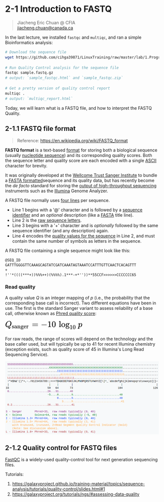 # 2-1 Introduction to FASTQ

> Jiacheng Eric Chuan @ CFIA  
> jiacheng.chuan@canada.ca

In the last lecture, we installed `fastqc` and `multiqc`, and ran a simple Bioinformatics analysis:

```sh
# Download the sequence file
wget https://github.com/cihga39871/LinuxTraining/raw/master/lab/1.ProgramInstallation/sample.fastq.gz

# Run Quality Control analysis for the sequence file
fastqc sample.fastq.gz
# output: `sample_fastqc.html` and `sample_fastqc.zip`

# Get a pretty version of quality control report
multiqc .
# output: `multiqc_report.html`
```

Today, we will learn what is a FASTQ file, and how to interpret the FASTQ Quality.

## 2-1.1 FASTQ file format

>  Reference: https://en.wikipedia.org/wiki/FASTQ_format

**FASTQ format** is a text-based [format](https://en.wikipedia.org/wiki/File_format) for storing both a biological sequence (usually [nucleotide sequence](https://en.wikipedia.org/wiki/Nucleotide_sequence)) and its corresponding quality scores. Both the sequence letter and quality score are each encoded with a single [ASCII](https://en.wikipedia.org/wiki/ASCII) character for brevity.

It was originally developed at the [Wellcome Trust Sanger Institute](https://en.wikipedia.org/wiki/Wellcome_Trust_Sanger_Institute) to bundle a [FASTA formatted](https://en.wikipedia.org/wiki/FASTA_format)sequence and its quality data, but has recently become the *de facto* standard for storing the <u>output of high-throughput sequencing</u> instruments such as the [Illumina](https://en.wikipedia.org/wiki/Illumina_(company)) Genome Analyzer.

A FASTQ file normally uses <u>four lines</u> per sequence.

- Line 1 begins with a '@' character and is followed by a <u>sequence identifier</u> and an *optional* description (like a [FASTA](https://en.wikipedia.org/wiki/FASTA_format) title line).
- Line 2 is the <u>raw sequence letters</u>.
- Line 3 begins with a '+' character and is *optionally* followed by the same sequence identifier (and any description) again.
- Line 4 encodes the <u>quality values for the sequence</u> in Line 2, and must contain the same number of symbols as letters in the sequence.

A FASTQ file containing a single sequence might look like this:

```fastq
@SEQ_ID
GATTTGGGGTTCAAAGCAGTATCGATCAAATAGTAAATCCATTTGTTCAACTCACAGTTT
+
!''*((((***+))%%%++)(%%%%).1***-+*''))**55CCF>>>>>>CCCCCCC65
```

### Read quality

A quality value *Q* is an integer mapping of *p* (i.e., the probability that the corresponding base call is incorrect). Two different equations have been in use. The first is the standard Sanger variant to assess reliability of a base call, otherwise known as [Phred quality score](https://en.wikipedia.org/wiki/Phred_quality_score):

![.2-1.sanger-quality-score.svg](.2-1.sanger-quality-score.svg)

For raw reads, the range of scores will depend on the technology and the base caller used, but will typically be up to 41 for recent Illumina chemistry (exception exists, such as quality score of 45 in Illumina's Long Read Sequencing Service).

![.2-1.ascii-and-quality.png](.2-1.ascii-and-quality.png)

## 2-1.2 Quality control for FASTQ files

[FastQC](http://www.bioinformatics.babraham.ac.uk/projects/fastqc/) is a widely-used quality-control tool for next generation sequencing files.

Tutorials: 

1. https://galaxyproject.github.io/training-material/topics/sequence-analysis/tutorials/quality-control/slides.html#1
2. https://galaxyproject.org/tutorials/ngs/#assessing-data-quality
